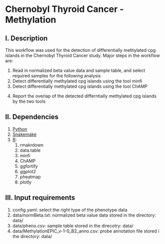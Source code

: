 # Chernobyl Thyroid Cancer - Methylation
## I. Description
This workflow was used for the detection of differentially methylated cpg islands in the Chernobyl Thyroid Cancer study.
Major steps in the workflow are:
1. Read in normalized beta value data and sample table, and select required samples for the following analysis
2. Detect differentially methylated cpg islands using the tool minfi
3. Detect differentially methylated cpg islands using the tool ChAMP 
4) Report the overlap of the detected differntially methylated cpg islands by the two tools
## II. Dependencies
1) [Python](https://www.python.org)
2) [Snakemake](https://snakemake.readthedocs.io/en/stable/)
3) [R](https://www.r-project.org):
    1) rmakrdown
    2) data.table
    3) minfi
    4) ChAMP
    5) ggfortify
    6) ggplot2
    7) pheatmap
    8) plotly
## III. Input requirements
1) config.yaml: select the right type of the phenotype data
2) data/normBeta.txt: normalized beta value data stored in the directory: data/
3) data/pheno.csv: sample table stored in the direcotry: data/ 
4) data/MethylationEPIC_v-1-0_B2_anno.csv: probe annotation file stored i the directory: data/
